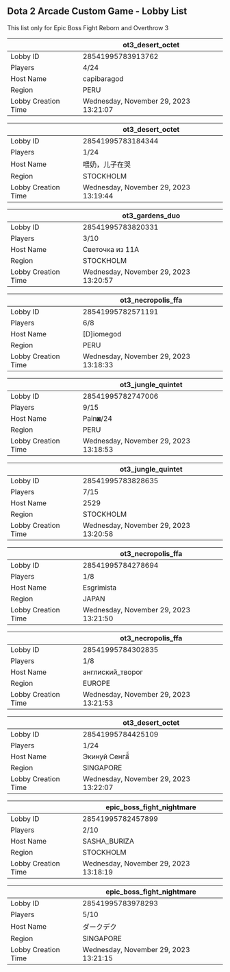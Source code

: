 ## Dota 2 Arcade Custom Game - Lobby List

This list only for Epic Boss Fight Reborn and Overthrow 3

|  | ot3_desert_octet |
| ------ | ------ |
| Lobby ID | 28541995783913762 |
| Players | 4/24 |
| Host Name | capibaragod |
| Region | PERU |
| Lobby Creation Time | Wednesday, November 29, 2023 13:21:07 |


|  | ot3_desert_octet |
| ------ | ------ |
| Lobby ID | 28541995783184344 |
| Players | 1/24 |
| Host Name | 喂奶，儿子在哭 |
| Region | STOCKHOLM |
| Lobby Creation Time | Wednesday, November 29, 2023 13:19:44 |


|  | ot3_gardens_duo |
| ------ | ------ |
| Lobby ID | 28541995783820331 |
| Players | 3/10 |
| Host Name | Светочка из 11А |
| Region | STOCKHOLM |
| Lobby Creation Time | Wednesday, November 29, 2023 13:20:57 |


|  | ot3_necropolis_ffa |
| ------ | ------ |
| Lobby ID | 28541995782571191 |
| Players | 6/8 |
| Host Name | [D]iomegod |
| Region | PERU |
| Lobby Creation Time | Wednesday, November 29, 2023 13:18:33 |


|  | ot3_jungle_quintet |
| ------ | ------ |
| Lobby ID | 28541995782747006 |
| Players | 9/15 |
| Host Name | Pain◙/24 |
| Region | PERU |
| Lobby Creation Time | Wednesday, November 29, 2023 13:18:53 |


|  | ot3_jungle_quintet |
| ------ | ------ |
| Lobby ID | 28541995783828635 |
| Players | 7/15 |
| Host Name | 2529 |
| Region | STOCKHOLM |
| Lobby Creation Time | Wednesday, November 29, 2023 13:20:58 |


|  | ot3_necropolis_ffa |
| ------ | ------ |
| Lobby ID | 28541995784278694 |
| Players | 1/8 |
| Host Name | Esgrimista |
| Region | JAPAN |
| Lobby Creation Time | Wednesday, November 29, 2023 13:21:50 |


|  | ot3_necropolis_ffa |
| ------ | ------ |
| Lobby ID | 28541995784302835 |
| Players | 1/8 |
| Host Name | англиский_творог |
| Region | EUROPE |
| Lobby Creation Time | Wednesday, November 29, 2023 13:21:53 |


|  | ot3_desert_octet |
| ------ | ------ |
| Lobby ID | 28541995784425109 |
| Players | 1/24 |
| Host Name | Экинуй Сенгаี้ |
| Region | SINGAPORE |
| Lobby Creation Time | Wednesday, November 29, 2023 13:22:07 |


|  | epic_boss_fight_nightmare |
| ------ | ------ |
| Lobby ID | 28541995782457899 |
| Players | 2/10 |
| Host Name | SASHA_BURIZA |
| Region | STOCKHOLM |
| Lobby Creation Time | Wednesday, November 29, 2023 13:18:19 |


|  | epic_boss_fight_nightmare |
| ------ | ------ |
| Lobby ID | 28541995783978293 |
| Players | 5/10 |
| Host Name | ダークデク |
| Region | SINGAPORE |
| Lobby Creation Time | Wednesday, November 29, 2023 13:21:15 |


